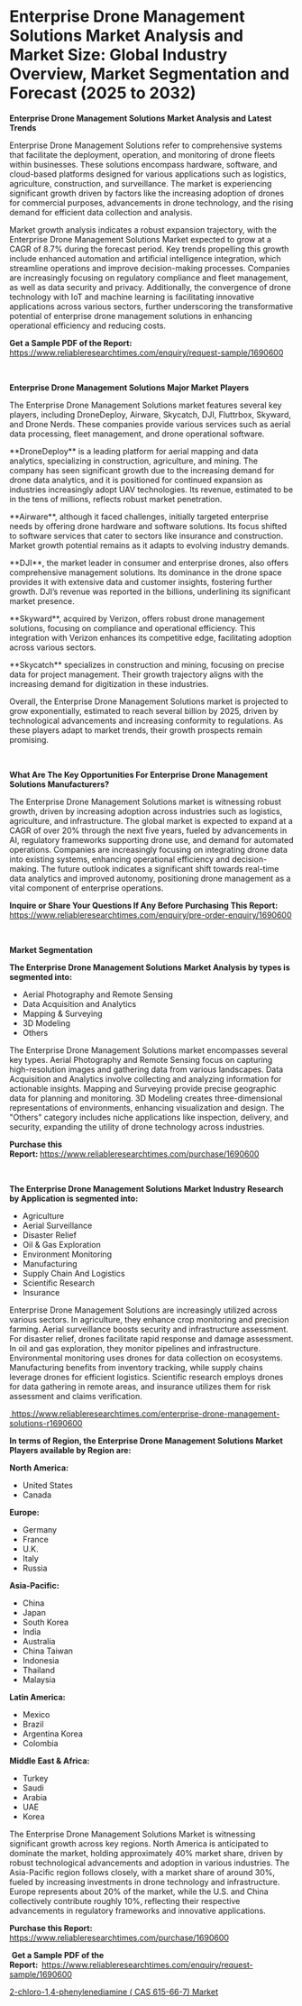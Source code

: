 <p><h1>Enterprise Drone Management Solutions Market Analysis and Market Size: Global Industry Overview, Market Segmentation and Forecast (2025 to 2032)</h1></p><p><strong>Enterprise Drone Management Solutions Market Analysis and Latest Trends</strong></p>
<p><p>Enterprise Drone Management Solutions refer to comprehensive systems that facilitate the deployment, operation, and monitoring of drone fleets within businesses. These solutions encompass hardware, software, and cloud-based platforms designed for various applications such as logistics, agriculture, construction, and surveillance. The market is experiencing significant growth driven by factors like the increasing adoption of drones for commercial purposes, advancements in drone technology, and the rising demand for efficient data collection and analysis.</p><p>Market growth analysis indicates a robust expansion trajectory, with the Enterprise Drone Management Solutions Market expected to grow at a CAGR of 8.7% during the forecast period. Key trends propelling this growth include enhanced automation and artificial intelligence integration, which streamline operations and improve decision-making processes. Companies are increasingly focusing on regulatory compliance and fleet management, as well as data security and privacy. Additionally, the convergence of drone technology with IoT and machine learning is facilitating innovative applications across various sectors, further underscoring the transformative potential of enterprise drone management solutions in enhancing operational efficiency and reducing costs.</p></p>
<p><strong>Get a Sample PDF of the Report:&nbsp;</strong> <a href="https://www.reliableresearchtimes.com/enquiry/request-sample/1690600?utm_campaign=3554&utm_medium=2&utm_source=Github&utm_content=ia&utm_term=26032025&utm_id=enterprise-drone-management-solutions">https://www.reliableresearchtimes.com/enquiry/request-sample/1690600</a></p>
<p>&nbsp;</p>
<p><strong>Enterprise Drone Management Solutions Major Market Players</strong></p>
<p><p>The Enterprise Drone Management Solutions market features several key players, including DroneDeploy, Airware, Skycatch, DJI, Fluttrbox, Skyward, and Drone Nerds. These companies provide various services such as aerial data processing, fleet management, and drone operational software.</p><p>**DroneDeploy** is a leading platform for aerial mapping and data analytics, specializing in construction, agriculture, and mining. The company has seen significant growth due to the increasing demand for drone data analytics, and it is positioned for continued expansion as industries increasingly adopt UAV technologies. Its revenue, estimated to be in the tens of millions, reflects robust market penetration.</p><p>**Airware**, although it faced challenges, initially targeted enterprise needs by offering drone hardware and software solutions. Its focus shifted to software services that cater to sectors like insurance and construction. Market growth potential remains as it adapts to evolving industry demands.</p><p>**DJI**, the market leader in consumer and enterprise drones, also offers comprehensive management solutions. Its dominance in the drone space provides it with extensive data and customer insights, fostering further growth. DJI’s revenue was reported in the billions, underlining its significant market presence.</p><p>**Skyward**, acquired by Verizon, offers robust drone management solutions, focusing on compliance and operational efficiency. This integration with Verizon enhances its competitive edge, facilitating adoption across various sectors.</p><p>**Skycatch** specializes in construction and mining, focusing on precise data for project management. Their growth trajectory aligns with the increasing demand for digitization in these industries.</p><p>Overall, the Enterprise Drone Management Solutions market is projected to grow exponentially, estimated to reach several billion by 2025, driven by technological advancements and increasing conformity to regulations. As these players adapt to market trends, their growth prospects remain promising.</p></p>
<p>&nbsp;</p>
<p><strong>What Are The Key Opportunities For Enterprise Drone Management Solutions Manufacturers?</strong></p>
<p><p>The Enterprise Drone Management Solutions market is witnessing robust growth, driven by increasing adoption across industries such as logistics, agriculture, and infrastructure. The global market is expected to expand at a CAGR of over 20% through the next five years, fueled by advancements in AI, regulatory frameworks supporting drone use, and demand for automated operations. Companies are increasingly focusing on integrating drone data into existing systems, enhancing operational efficiency and decision-making. The future outlook indicates a significant shift towards real-time data analytics and improved autonomy, positioning drone management as a vital component of enterprise operations.</p></p>
<p><strong>Inquire or Share Your Questions If Any Before Purchasing This Report:</strong> <a href="https://www.reliableresearchtimes.com/enquiry/pre-order-enquiry/1690600?utm_campaign=3554&utm_medium=2&utm_source=Github&utm_content=ia&utm_term=26032025&utm_id=enterprise-drone-management-solutions">https://www.reliableresearchtimes.com/enquiry/pre-order-enquiry/1690600</a></p>
<p>&nbsp;</p>
<p><strong>Market Segmentation</strong></p>
<p><strong>The Enterprise Drone Management Solutions Market Analysis by types is segmented into:</strong></p>
<p><ul><li>Aerial Photography and Remote Sensing</li><li>Data Acquisition and Analytics</li><li>Mapping & Surveying</li><li>3D Modeling</li><li>Others</li></ul></p>
<p><p>The Enterprise Drone Management Solutions market encompasses several key types. Aerial Photography and Remote Sensing focus on capturing high-resolution images and gathering data from various landscapes. Data Acquisition and Analytics involve collecting and analyzing information for actionable insights. Mapping and Surveying provide precise geographic data for planning and monitoring. 3D Modeling creates three-dimensional representations of environments, enhancing visualization and design. The "Others" category includes niche applications like inspection, delivery, and security, expanding the utility of drone technology across industries.</p></p>
<p><strong>Purchase this Report:&nbsp;</strong><a href="https://www.reliableresearchtimes.com/purchase/1690600?utm_campaign=3554&utm_medium=2&utm_source=Github&utm_content=ia&utm_term=26032025&utm_id=enterprise-drone-management-solutions">https://www.reliableresearchtimes.com/purchase/1690600</a></p>
<p>&nbsp;</p>
<p><strong>The Enterprise Drone Management Solutions Market Industry Research by Application is segmented into:</strong></p>
<p><ul><li>Agriculture</li><li>Aerial Surveillance</li><li>Disaster Relief</li><li>Oil & Gas Exploration</li><li>Environment Monitoring</li><li>Manufacturing</li><li>Supply Chain And Logistics</li><li>Scientific Research</li><li>Insurance</li></ul></p>
<p><p>Enterprise Drone Management Solutions are increasingly utilized across various sectors. In agriculture, they enhance crop monitoring and precision farming. Aerial surveillance boosts security and infrastructure assessment. For disaster relief, drones facilitate rapid response and damage assessment. In oil and gas exploration, they monitor pipelines and infrastructure. Environmental monitoring uses drones for data collection on ecosystems. Manufacturing benefits from inventory tracking, while supply chains leverage drones for efficient logistics. Scientific research employs drones for data gathering in remote areas, and insurance utilizes them for risk assessment and claims verification.</p></p>
<p><a href="https://www.reliableresearchtimes.com/enterprise-drone-management-solutions-r1690600?utm_campaign=3554&utm_medium=2&utm_source=Github&utm_content=ia&utm_term=26032025&utm_id=enterprise-drone-management-solutions">&nbsp;https://www.reliableresearchtimes.com/enterprise-drone-management-solutions-r1690600</a></p>
<p><strong>In terms of Region, the Enterprise Drone Management Solutions Market Players available by Region are:</strong></p>
<p>
    <p> <strong> North America: </strong>
        <ul>
            <li>United States</li>
            <li>Canada</li>
        </ul>
        </p> 
    <p> <strong> Europe: </strong>
        <ul>
            <li>Germany</li>
            <li>France</li>
            <li>U.K.</li>
            <li>Italy</li>
            <li>Russia</li>
        </ul>
        </p> 
    <p> <strong> Asia-Pacific: </strong>
        <ul>
            <li>China</li>
            <li>Japan</li>
            <li>South Korea</li>
            <li>India</li>
            <li>Australia</li>
            <li>China Taiwan</li>
            <li>Indonesia</li>
            <li>Thailand</li>
            <li>Malaysia</li>
        </ul>
        </p> 
    <p> <strong> Latin America: </strong>
        <ul>
            <li>Mexico</li>
            <li>Brazil</li>
            <li>Argentina Korea</li>
            <li>Colombia</li>
        </ul>
        </p> 
    <p> <strong> Middle East & Africa: </strong>
        <ul>
            <li>Turkey</li>
            <li>Saudi</li>
            <li>Arabia</li>
            <li>UAE</li>
            <li>Korea</li>
        </ul>
    </p>
    </p>
<p><p>The Enterprise Drone Management Solutions Market is witnessing significant growth across key regions. North America is anticipated to dominate the market, holding approximately 40% market share, driven by robust technological advancements and adoption in various industries. The Asia-Pacific region follows closely, with a market share of around 30%, fueled by increasing investments in drone technology and infrastructure. Europe represents about 20% of the market, while the U.S. and China collectively contribute roughly 10%, reflecting their respective advancements in regulatory frameworks and innovative applications.</p></p>
<p><strong>Purchase this Report: </strong><a href="https://www.reliableresearchtimes.com/purchase/1690600?utm_campaign=3554&utm_medium=2&utm_source=Github&utm_content=ia&utm_term=26032025&utm_id=enterprise-drone-management-solutions">https://www.reliableresearchtimes.com/purchase/1690600</a></p>
<p>&nbsp;<strong>Get a Sample PDF of the Report:&nbsp;&nbsp;</strong><a href="https://www.reliableresearchtimes.com/enquiry/request-sample/1690600?utm_campaign=3554&utm_medium=2&utm_source=Github&utm_content=ia&utm_term=26032025&utm_id=enterprise-drone-management-solutions">https://www.reliableresearchtimes.com/enquiry/request-sample/1690600</a></p>
<p><strong></strong></p>
<p><p><a href="https://github.com/rodinayygacklezi/Market-Research-Report-List-1/blob/main/2-chloro-14-phenylenediamine-cas-615-66-7-market.md?utm_campaign=3554&utm_medium=2&utm_source=Github&utm_content=ia&utm_term=26032025&utm_id=enterprise-drone-management-solutions">2-chloro-1,4-phenylenediamine ( CAS 615-66-7) Market</a></p></p>
